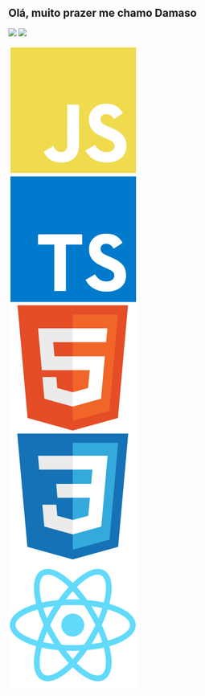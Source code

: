 ## Olá, muito prazer me chamo Damaso

<div>
  <img height="150em" src="https://github-readme-stats.vercel.app/api?username=DamasoMagno&show_icons=true&theme=dark&include_all_commits=true">
  <img height="150em" src="https://github-readme-stats.vercel.app/api/top-langs/?username=DamasoMagno&layout=compact">
</div>

<div style="display: inline_block"><br>
  <img align="center" alt="Js" src="https://raw.githubusercontent.com/devicons/devicon/master/icons/javascript/javascript-plain.svg">
  <img align="center"  alt="Ts" src="https://raw.githubusercontent.com/devicons/devicon/master/icons/typescript/typescript-plain.svg">
  <img align="center" alt="HTML" src="https://raw.githubusercontent.com/devicons/devicon/master/icons/html5/html5-original.svg">
  <img align="center" alt="CSS" src="https://raw.githubusercontent.com/devicons/devicon/master/icons/css3/css3-original.svg">
  <img align="center" alt="React" src="https://raw.githubusercontent.com/devicons/devicon/master/icons/react/react-original.svg">
</div>
